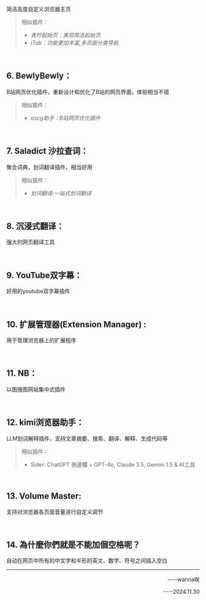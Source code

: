简洁高度自定义浏览器主页
>相似插件：
>- *青柠起始页：美观简洁起始页*
>- *iTab：功能更加丰富,多页面分类导航*

<br>

## 6. BewlyBewly：
B站网页优化插件，重新设计和优化了B站的网页界面，体验相当不错
>相似插件：
>- *ascg助手：B站网页优化插件*

<br>

## 7. Saladict 沙拉查词：
聚合词典，划词翻译插件，相当好用
>相似插件：
>- *划词翻译:一站式划词翻译*

<br>

## 8. 沉浸式翻译：
强大的网页翻译工具

<br>

## 9. YouTube双字幕：
好用的youtube双字幕插件

<br>

## 10. 扩展管理器(Extension Manager)  :
用于管理浏览器上的扩展程序

<br>

## 11. NB：
以图搜图网站集中式插件

<br>

## 12. kimi浏览器助手：
LLM划词解释插件，支持文章摘要、搜索、翻译、解释、生成代码等
>相似插件：
>- Sider: ChatGPT 側邊欄 + GPT-4o, Claude 3.5, Gemini 1.5 & AI工具

<br>

## 13. Volume Master:
支持对浏览器各页面音量进行自定义调节

<br>

## 14. 為什麼你們就是不能加個空格呢？
自动在网页中所有的中文字和半形的英文、数字、符号之间插入空白

---

<p align="right">----wanna咲</p>
<p align="right"> ----2024.11.30</p>